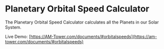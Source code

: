 # Planetary Orbital Speed Calculator

The Planetary Orbital Speed Calculator calculates all the Planets in our Solar System.

Live Demo: [https://AM-Tower.com/documents/#orbitalspeeds](https://am-tower.com/documents/#orbitalspeeds)
